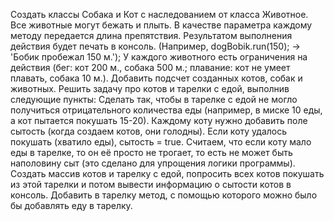 Создать классы Собака и Кот с наследованием от класса Животное.
Все животные могут бежать и плыть.
В качестве параметра каждому методу передается длина препятствия. 
Результатом выполнения действия будет печать в консоль.
(Например, dogBobik.run(150); -> 'Бобик пробежал 150 м.');
У каждого животного есть ограничения на действия (бег: кот 200 м., собака 500 м.;
плавание: кот не умеет плавать, собака 10 м.).
Добавить подсчет созданных котов, собак и животных.
Решить задачу про котов и тарелки с едой, выполнив следующие пункты:
Сделать так, чтобы в тарелке с едой не могло получиться 
отрицательного количества еды (например, в миске 10 еды, 
а кот пытается покушать 15-20).
Каждому коту нужно добавить поле сытость (когда создаем котов, они голодны).
Если коту удалось покушать (хватило еды), сытость = true.
Считаем, что если коту мало еды в тарелке, 
то он её просто не трогает, то есть не может быть 
наполовину сыт (это сделано для упрощения логики программы).
Создать массив котов и тарелку с едой,
попросить всех котов покушать из этой тарелки
и потом вывести информацию о сытости котов в консоль.
Добавить в тарелку метод, с помощью которого 
можно было бы добавлять еду в тарелку. 